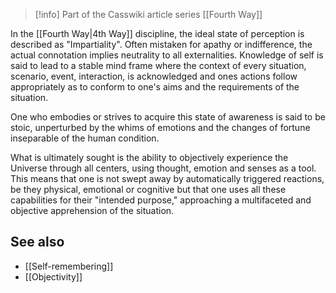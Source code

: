 
> [!info] Part of the Casswiki article series [[Fourth Way]]

In the [[Fourth Way|4th Way]] discipline, the ideal state of perception is described as "Impartiality". Often mistaken for apathy or indifference, the actual connotation implies neutrality to all externalities. Knowledge of self is said to lead to a stable mind frame where the context of every situation, scenario, event, interaction, is acknowledged and ones actions follow appropriately as to conform to one's aims and the requirements of the situation.

One who embodies or strives to acquire this state of awareness is said to be stoic, unperturbed by the whims of emotions and the changes of fortune inseparable of the human condition.

What is ultimately sought is the ability to objectively experience the Universe through all centers, using thought, emotion and senses as a tool. This means that one is not swept away by automatically triggered reactions, be they physical, emotional or cognitive but that one uses all these capabilities for their "intended purpose," approaching a multifaceted and objective apprehension of the situation.

See also
--------

*   [[Self-remembering]]
*   [[Objectivity]]
